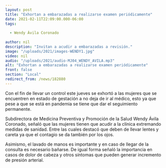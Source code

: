 ```yaml
---
layout: post
title: "Exhortan a embarazadas a realizarse examen periódicamente"
date: 2021-02-11T22:09:00.000-06:00
tags:
  
  - Wendy Ávila Coronado
  
author: nil
description: "Invitan a acudir a embarazadas a revisión."
image: "/uploads/2021/images-WENDY1.jpg"
video: nil
audio: "/uploads/2021/audio-MJ04_WENDY_AVILA.mp3"
alt: "Exhortan a embarazadas a realizarse examen periódicamente"
front: false
section: "Local"
redirect_from: /news/182880
---
```


Con el fin de llevar un control este jueves se exhortó a las mujeres que se encuentren en estado de gestación a no deja de ir al médico, esto ya que pese a que se está en pandemia se tiene que dar el seguimiento permanente.

Subdirectora de Medicina Preventiva y Promoción de la Salud Wendy Ávila Coronado, señaló que las mujeres tienen que acudir a la clínica extremando medidas de sanidad. Entre las cuales destacó que deben de llevar lentes y careta ya que el contagio se da también por los ojos.

Asimismo, el lavado de manos es importante y en caso de llegar de la consulta es necesario bañarse. De igual forma señaló la importancia en casos de dolor de cabeza y otros síntomas que pueden generar incremento de presión arterial. 
